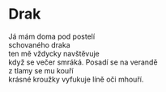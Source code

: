 # Drak

Já mám doma pod postelí  
schovaného draka  
ten mě vždycky navštěvuje  
když se večer smráká.
Posadí se na verandě  
z tlamy se mu kouří  
krásné kroužky vyfukuje
líně oči mhouří.


